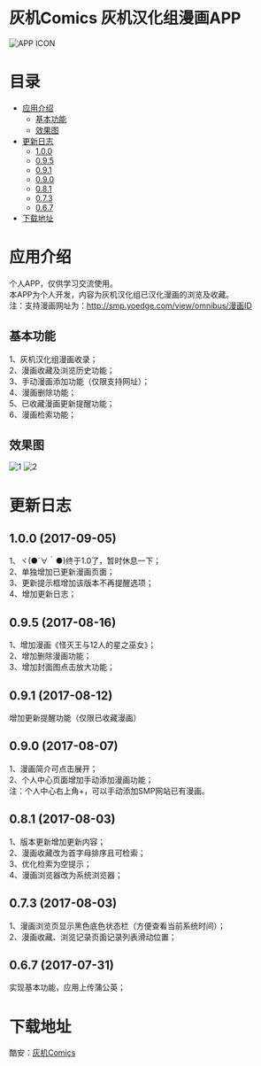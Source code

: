 # 灰机Comics 灰机汉化组漫画APP

![APP ICON](https://raw.githubusercontent.com/heyongchen/HuijiComics/master/image/icon.png)

# 目录
- [应用介绍](#应用介绍)
  - [基本功能](#基本功能)
  - [效果图](#效果图)
- [更新日志](#更新日志)
  - [1.0.0](#100-2017-09-05)
  - [0.9.5](#095-2017-08-16)
  - [0.9.1](#091-2017-08-12)
  - [0.9.0](#090-2017-08-07)
  - [0.8.1](#081-2017-08-03)
  - [0.7.3](#073-2017-08-03)
  - [0.6.7](#067-2017-07-31)
- [下载地址](#下载地址)

# 应用介绍

个人APP，仅供学习交流使用。  
本APP为个人开发，内容为灰机汉化组已汉化漫画的浏览及收藏。  
注：支持漫画网址为：http://smp.yoedge.com/view/omnibus/漫画ID

## 基本功能
1、灰机汉化组漫画收录；  
2、漫画收藏及浏览历史功能；  
3、手动漫画添加功能（仅限支持网址）；  
4、漫画删除功能；  
5、已收藏漫画更新提醒功能；  
6、漫画检索功能；

## 效果图
![1](https://raw.githubusercontent.com/heyongchen/HuijiComics/master/image/2.png)
![2](https://raw.githubusercontent.com/heyongchen/HuijiComics/master/image/3.png)

# 更新日志

## 1.0.0 (2017-09-05)
1、ヾ(●´∀｀●)终于1.0了，暂时休息一下；  
2、单独增加已更新漫画页面；  
3、更新提示框增加该版本不再提醒选项；  
4、增加更新日志；

## 0.9.5 (2017-08-16)
1、增加漫画《怪灭王与12人的星之巫女》；  
2、增加删除漫画功能；  
3、增加封面图点击放大功能；

## 0.9.1 (2017-08-12)
增加更新提醒功能（仅限已收藏漫画）

## 0.9.0 (2017-08-07)
1、漫画简介可点击展开；  
2、个人中心页面增加手动添加漫画功能；  
注：个人中心右上角+，可以手动添加SMP网站已有漫画。

## 0.8.1 (2017-08-03)
1、版本更新增加更新内容；  
2、漫画收藏改为首字母排序且可检索；  
3、优化检索为空提示；  
4、漫画浏览器改为系统浏览器；

## 0.7.3 (2017-08-03)
1、漫画浏览页显示黑色底色状态栏（方便查看当前系统时间）；  
2、漫画收藏、浏览记录页面记录列表滑动位置；

## 0.6.7 (2017-07-31)
实现基本功能，应用上传蒲公英；

# 下载地址

酷安：[灰机Comics](https://www.coolapk.com/apk/158938)


